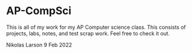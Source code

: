 # AP-CompSci
This is all of my work for my AP Computer science class. This consists of projects, labs, notes, and test scrap work. Feel free to check it out.

Nikolas Larson
9 Feb 2022
